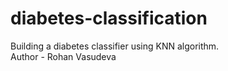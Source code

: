 # diabetes-classification
Building a diabetes classifier using KNN algorithm. 
<br>
Author - Rohan Vasudeva

